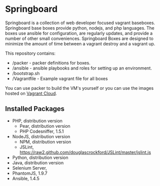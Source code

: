 # Springboard

Springboard is a collection of web developer focused vagrant baseboxes. Springboard base boxes provide python, nodejs, and php languages. The boxes use ansible for configuration, are regularly updates, and provide a number of other small conveniences. Springboard Boxes are designed to minimize the amount of time between a vagrant destroy and a vagrant up.  

This repository contains:

* /packer - packer definitions for boxes. 
* /ansible - ansible playbooks and roles for setting up an environment.
* /bootstrap.sh
* /Vagrantfile - Example vagrant file for all boxes

You can use packer to build the VM's yourself or you can use the images hosted on [Vagrant Cloud](http://vagrantcloud.com).

## Installed Packages

* PHP, distribution version
  * Pear, distribution version
  * PHP Codesniffer, 1.5.1
* NodeJS, distribution version
  * NPM, distribution version
  * JSLint, https://raw2.github.com/douglascrockford/JSLint/master/jslint.js
* Python, distribution version
* Java, distribution version
* Selenium Server, 
* PhantomJS, 1.9.7
* Ansible, 1.4.5


